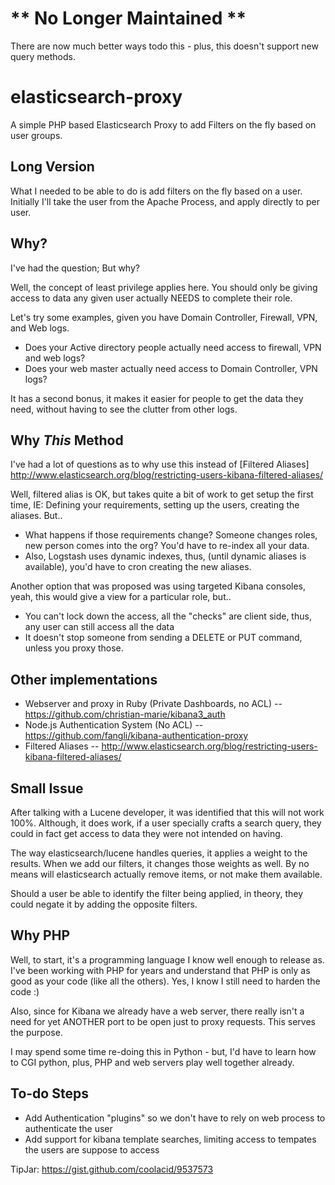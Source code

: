 ** No Longer Maintained **
==========================

There are now much better ways todo this - plus, this doesn't support new query methods.

elasticsearch-proxy
===================

A simple PHP based Elasticsearch Proxy to add Filters on the fly based on user groups.

Long Version
------------

What I needed to be able to do is add filters on the fly based on a user. Initially I'll take the user from the Apache Process, and apply directly to per user.

Why?
----

I've had the question; But why? 

Well, the concept of least privilege applies here. You should only be giving access to data any given user actually NEEDS to complete their role. 

Let's try some examples, given you have Domain Controller, Firewall, VPN, and Web logs.
- Does your Active directory people actually need access to firewall, VPN and web logs?
- Does your web master actually need access to Domain Controller, VPN logs?

It has a second bonus, it makes it easier for people to get the data they need, without having to see the clutter from other logs.

Why *This* Method
------------------

I've had a lot of questions as to why use this instead of [Filtered Aliases] http://www.elasticsearch.org/blog/restricting-users-kibana-filtered-aliases/

Well, filtered alias is OK, but takes quite a bit of work to get setup the first time, IE: Defining your requirements, setting up the users, creating the aliases. But..
- What happens if those requirements change? Someone changes roles, new person comes into the org? You'd have to re-index all your data.  
- Also, Logstash uses dynamic indexes, thus, (until dynamic aliases is available), you'd have to cron creating the new aliases. 

Another option that was proposed was using targeted Kibana consoles, yeah, this would give a view for a particular role, but..
- You can't lock down the access, all the "checks" are client side, thus, any user can still access all the data
- It doesn't stop someone from sending a DELETE or PUT command, unless you proxy those.

Other implementations
---------------------

- Webserver and proxy in Ruby (Private Dashboards, no ACL) -- https://github.com/christian-marie/kibana3_auth
- Node.js Authentication System (No ACL) -- https://github.com/fangli/kibana-authentication-proxy
- Filtered Aliases -- http://www.elasticsearch.org/blog/restricting-users-kibana-filtered-aliases/

Small Issue
-----------

After talking with a Lucene developer, it was identified that this will not work 100%. Although, it does work, if a user specially crafts a search query, they could in fact get access to data they were not intended on having.

The way elasticsearch/lucene handles queries, it applies a weight to the results. When we add our filters, it changes those weights as well. By no means will elasticsearch actually remove items, or not make them available.

Should a user be able to identify the filter being applied, in theory, they could negate it by adding the opposite filters. 


Why PHP
-------

Well, to start, it's a programming language I know well enough to release as. I've been working with PHP for years and understand that PHP is only as good as your code (like all the others). Yes, I know I still need to harden the code :)

Also, since for Kibana we already have a web server, there really isn't a need for yet ANOTHER port to be open just to proxy requests. This serves the purpose.

I may spend some time re-doing this in Python - but, I'd have to learn how to CGI python, plus, PHP and web servers play well together already. 


To-do Steps
----------

- Add Authentication "plugins" so we don't have to rely on web process to authenticate the user
- Add support for kibana template searches, limiting access to tempates the users are suppose to access


TipJar: https://gist.github.com/coolacid/9537573
